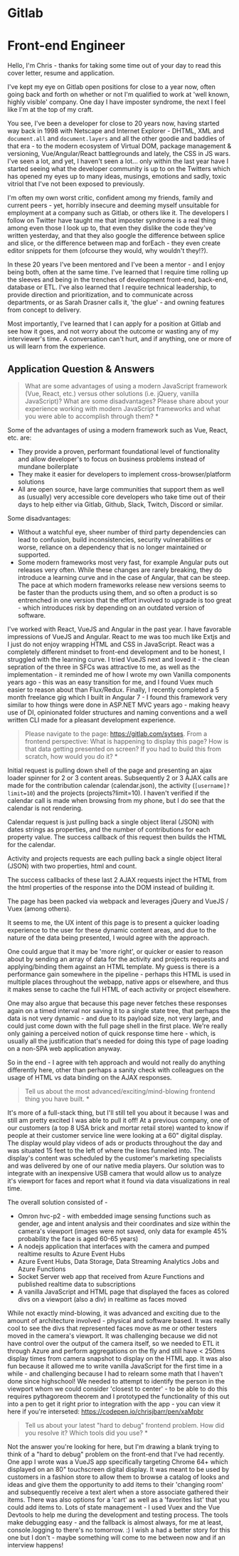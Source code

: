 # Gitlab

# Front-end Engineer

Hello, I'm Chris - thanks for taking some time out of your day to read this cover letter, resume and application.

I've kept my eye on Gitlab open positions for close to a year now, often going back and forth on whether or not I'm qualified to work at 'well known, highly visible' company. One day I have imposter syndrome, the next I feel like I'm at the top of my craft. 

You see, I've been a developer for close to 20 years now, having started way back in 1998 with Netscape and Internet Explorer - DHTML, XML and `document.all` and `document.layers` and all the other goodie and baddies of that era - to the modern ecosystem of Virtual DOM, package management & versioning, Vue/Angular/React battlegrounds and lately, the CSS in JS wars. I've seen a lot, and yet, I haven't seen a lot... only within the last year have I started seeing what the developer community is up to on the Twitters which has opened my eyes up to many ideas, musings, emotions and sadly, toxic vitriol that I've not been exposed to previously. 

I'm often my own worst critic, confident among my friends, family and current peers - yet, horribly insecure and deeming myself unsuitable for employment at a  company such as Gitlab, or others like it. The developers I follow on Twitter have taught me that imposter syndrome is a real thing among even those I look up to, that even they dislike the code they've written yesterday, and that they also google the difference between splice and slice, or the difference between map and forEach - they even create editor snippets for them (ofcourse they would, why wouldn't they!?).

In these 20 years I've been mentored and I've been a mentor - and I enjoy being both, often at the same time. I've learned that I require time rolling up the sleeves and being in the trenches of development front-end, back-end, database or ETL. I've also learned that I require technical leadership, to provide direction and prioritization, and to communicate across departments, or as Sarah Drasner calls it, 'the glue' - and owning features from concept to delivery. 

Most importantly, I've learned that I can apply for a position at Gitlab and see how it goes, and not worry about the outcome or wasting any of my interviewer's time. A conversation can't hurt, and if anything, one or more of us will learn from the experience.

## Application Question & Answers

> What are some advantages of using a modern JavaScript framework (Vue, React, etc.) versus other solutions (i.e. jQuery, vanilla JavaScript)? What are some disadvantages? Please share about your experience working with modern JavaScript frameworks and what you were able to accomplish through them? *

Some of the advantages of using a modern framework such as Vue, React, etc. are: 

* They provide a proven, performant foundational level of functionality and allow developer's to focus on business problems instead of mundane boilerplate
* They make it easier for developers to implement cross-browser/platform solutions
* All are open source, have large communities that support them as well as (usually) very accessible core developers who take time out of their days to help either via Gitlab, Github, Slack, Twitch, Discord or similar.

Some disadvantages: 

* Without a watchful eye, sheer number of third party dependencies can lead to confusion, build inconsistencies, security vulnerabilities or worse, reliance on a dependency that is no longer maintained or supported. 
* Some modern frameworks most very fast, for example Angular puts out releases very often. While these changes are rarely breaking, they do introduce a learning curve and in the case of Angular, that can be steep. The pace at which modern frameworks release new versions seems to be faster than the products using them, and so often a product is so entrenched in one version that the effort involved to upgrade is too great - which introduces risk by depending on an outdated version of software. 

I've worked with React, VueJS and Angular in the past year. I have favorable impressions of VueJS and Angular. React to me was too much like Extjs and I just do not enjoy wrapping HTML and CSS in JavaScript. React was a completely different mindset to front-end development and to be honest, I struggled with the learning curve. I tried VueJS next and loved it - the clean sepration of the three in SFCs was attractive to me, as well as the implementation - it reminded me of how I wrote my own Vanilla components years ago - this was an easy transition for me, and I found Vuex much easier to reason about than Flux/Redux. Finally, I recently completed a 5 month freelance gig which I built in Angular 7 - I found this framework very similar to how things were done in ASP.NET MVC years ago - making heavy use of DI, opinionated folder structures and naming conventions and a well written CLI made for a pleasant development experience.

> Please navigate to the page: https://gitlab.com/sytses. From a frontend perspective: What is happening to display this page? How is that data getting presented on screen? If you had to build this from scratch, how would you do it? *

Initial request is pulling down shell of the page and presenting an ajax loader spinner for 2 or 3 content areas. Subsequently 2 or 3 AJAX calls are made for the contribution calendar (calendar.json), the activity (`[username]?limit=10`) and the projects (projects?limit=10). I haven't verified if the calendar call is made when browsing from my phone, but I do see that the calendar is not rendering. 

Calendar request is just pulling back a single object literal (JSON) with dates strings as properties, and the number of contributions for each property value. The success callback of this request then builds the HTML for the calendar.

Activity and projects requests are each pulling back a single object literal (JSON) with two properties, html and count. 

The success callbacks of these last 2 AJAX requests inject the HTML from the html properties of the response into the DOM instead of building it. 

The page has been packed via webpack and leverages jQuery and VueJS / Vuex (among others).

It seems to me, the UX intent of this page is to present a quicker loading experience to the user for these dynamic content areas, and due to the nature of the data being presented, I would agree with the approach. 

One could argue that it may be 'more right', or quicker or easier to reason about by sending an array of data for the activity and projects requests and applying/binding them against an HTML template. My guess is there is a performance gain somewhere in the pipeline - perhaps this HTML is used in multiple places throughout the webapp, native apps or elsewhere, and thus it makes sense to cache the full HTML of each activity or project elsewhere.

One may also argue that because this page never fetches these responses again on a timed interval nor saving it to a single state tree, that perhaps the data is not very dynamic - and due to its payload size, not very large, and could just come down with the full page shell in the first place. We're really only gaining a perceived notion of quick response time here - which, is usually all the justification that's needed for doing this type of page loading on a non-SPA web application anyway.

So in the end - I agree with teh approach and would not really do anything differently here, other than perhaps a sanity check with colleagues on the usage of HTML vs data binding on the AJAX responses.

> Tell us about the most advanced/exciting/mind-blowing frontend thing you have built. *

It's more of a full-stack thing, but I'll still tell you about it because I was and still am pretty excited I was able to pull it off! At a previous company, one of our customers (a top 8 USA brick and mortar retail store) wanted to know if people at their customer service line were looking at a 60" digital display. The display would play videos of ads or products throughout the day and was situated 15 feet to the left of where the lines funneled into. The display's content was scheduled by the customer's marketing specialists and was delivered by one of our native media players. Our solution was to integrate with an inexpensive USB camera that would allow us to analyze it's viewport for faces and report what it found via data visualizations in real time. 

The overall solution consisted of - 
* Omron hvc-p2 - with embedded image sensing functions such as gender, age and intent analysis and their coordinates and size within the camera's viewport (images were not saved, only data for example 45% probability the face is aged 60-65 years)
* A nodejs application that interfaces with the camera and pumped realtime results to Azure Event Hubs
* Azure Event Hubs, Data Storage, Data Streaming Analytics Jobs and Azure Functions
* Socket Server web app that received from Azure Functions and published realtime data to subscriptions
* A vanilla JavaScript and HTML page that displayed the faces as colored divs on a viewport (also a div) in realtime as faces moved

While not exactly mind-blowing, it was advanced and exciting due to the amount of architecture involved - physical and software based. It was really cool to see the divs that represented faces move as me or other testers moved in the camera's viewport. It was challenging because we did not have control over the output of the camera itself, so we needed to ETL it through Azure and perform aggregations on the fly and still have < 250ms display times from camera snapshot to display on the HTML app. It was also fun because it allowed me to write vanilla JavaScript for the first time in a while - and challenging because I had to relearn some math that I haven't done since highschool! We needed to attempt to identify the person in the viewport whom we could consider 'closest to center' - to be able to do this requires pythagoreom theorem and I prototyped the functionality of this out into a pen to get it right prior to integration with the app - you can view it here if you're interseted: https://codepen.io/chrisjbarr/pen/xaMpbr 

> Tell us about your latest "hard to debug" frontend problem. How did you resolve it? Which tools did you use? *

Not the answer you're looking for here, but I'm drawing a blank trying to think of a "hard to debug" problem on the front-end that I've had recently. One app I wrote was a VueJS app specifically targeting Chrome 64+ which displayed on an 80" touchscreen digital display. It was meant to be used by customers in a fashion store to allow them to browse a catalog of looks and ideas and give them the opportunity to add items to their 'changing room' and subsequently receive a text alert when a store associate gathered their items. There was also options for a 'cart' as well as a 'favorites list' that you could add items to. Lots of state management - I used Vuex and the Vue Devtools to help me during the development and testing process. The tools make debugging easy - and the fallback is almost always, for me at least, console.logging to there's no tomorrow. :) I wish a had a better story for this one but I don't - maybe something will come to me between now and if an interview happens!











